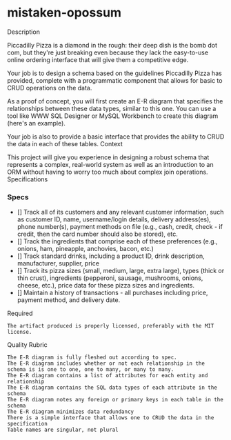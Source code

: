 # mistaken-opossum
Description

Piccadilly Pizza is a diamond in the rough: their deep dish is the bomb dot com, but they're just breaking even because they lack the easy-to-use online ordering interface that will give them a competitive edge.

Your job is to design a schema based on the guidelines Piccadilly Pizza has provided, complete with a programmatic component that allows for basic to CRUD operations on the data.

As a proof of concept, you will first create an E-R diagram that specifies the relationships between these data types, similar to this one. You can use a tool like WWW SQL Designer or MySQL Workbench to create this diagram (here's an example).

Your job is also to provide a basic interface that provides the ability to CRUD the data in each of these tables.
Context

This project will give you experience in designing a robust schema that represents a complex, real-world system as well as an introduction to an ORM without having to worry too much about complex join operations.
Specifications

### Specs

- [] Track all of its customers and any relevant customer information, such as customer ID, name, username/login details, delivery address(es), phone number(s), payment methods on file (e.g., cash, credit, check - if credit, then the card number should also be stored), etc.
- [] Track the ingredients that comprise each of these preferences (e.g., onions, ham, pineapple, anchovies, bacon, etc.)
- [] Track standard drinks, including a product ID, drink description, manufacturer, supplier, price
- [] Track its pizza sizes (small, medium, large, extra large), types (thick or thin crust), ingredients (pepperoni, sausage, mushrooms, onions, cheese, etc.), price data for these pizza sizes and ingredients.
- [] Maintain a history of transactions - all purchases including price, payment method, and delivery date.

Required

    The artifact produced is properly licensed, preferably with the MIT license.

Quality Rubric

    The E-R diagram is fully fleshed out according to spec.
    The E-R diagram includes whether or not each relationship in the schema is is one to one, one to many, or many to many.
    The E-R diagram contains a list of attributes for each entity and relationship
    The E-R diagram contains the SQL data types of each attribute in the schema
    The E-R diagram notes any foreign or primary keys in each table in the schema
    The E-R diagram minimizes data redundancy
    There is a simple interface that allows one to CRUD the data in the specification
    Table names are singular, not plural
